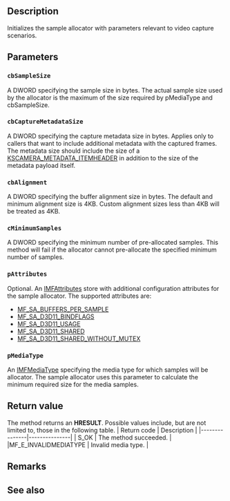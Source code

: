 ## Description

Initializes the sample allocator with parameters relevant to video capture scenarios.

## Parameters

### `cbSampleSize`

A DWORD specifying the sample size in bytes. The actual sample size used by the allocator is the maximum of the size required by pMediaType and cbSampleSize.

### `cbCaptureMetadataSize`

A DWORD specifying the capture metadata size in bytes. Applies only to callers that want to include additional metadata with the captured frames. The metadata size should include the size of a [KSCAMERA_METADATA_ITEMHEADER](https://learn.microsoft.com/windows-hardware/drivers/ddi/ksmedia/ns-ksmedia-tagkscamera_metadata_itemheader) in addition to the size of the metadata payload itself.

### `cbAlignment`

A DWORD specifying the buffer alignment size in bytes. The default and minimum alignment size is 4KB. Custom alignment sizes less than 4KB will be treated as 4KB.

### `cMinimumSamples`

A DWORD specifying the minimum number of pre-allocated samples. This method will fail if the allocator cannot pre-allocate the specified minimum number of samples.

### `pAttributes`

Optional. An [IMFAttributes](https://learn.microsoft.com/windows/win32/api/mfobjects/nn-mfobjects-imfattributes) store with additional configuration attributes for the sample allocator. The supported attributes are:

- [MF_SA_BUFFERS_PER_SAMPLE](https://learn.microsoft.com/windows/win32/medfound/mf-sa-buffers-per-sample)
- [MF_SA_D3D11_BINDFLAGS](https://learn.microsoft.com/windows/win32/medfound/mf-sa-d3d11-bindflags)
- [MF_SA_D3D11_USAGE](https://learn.microsoft.com/windows/win32/medfound/mf-sa-d3d11-usage)
- [MF_SA_D3D11_SHARED](https://learn.microsoft.com/windows/win32/medfound/mf-sa-d3d11-shared)
- [MF_SA_D3D11_SHARED_WITHOUT_MUTEX](https://learn.microsoft.com/windows/win32/medfound/mf-sa-d3d11-shared-without-mutex)

### `pMediaType`

An [IMFMediaType](https://learn.microsoft.com/windows/win32/api/mfobjects/nn-mfobjects-imfmediatype) specifying the media type for which samples will be allocator. The sample allocator uses this parameter to calculate the minimum required size for the media samples.

## Return value

The method returns an **HRESULT**. Possible values include, but are not limited to, those in the following table.
| Return code | Description |
|---------------|---------------|
| S_OK | The method succeeded. |
|MF_E_INVALIDMEDIATYPE | Invalid media type. |

## Remarks

## See also